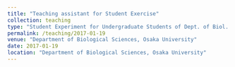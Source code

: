 ```yaml
---
title: "Teaching assistant for Student Exercise"
collection: teaching
type: "Student Experiment for Undergraduate Students of Dept. of Biol. Sci."
permalink: /teaching/2017-01-19
venue: "Department of Biological Sciences, Osaka University"
date: 2017-01-19
location: "Department of Biological Sciences, Osaka University"
---
```

